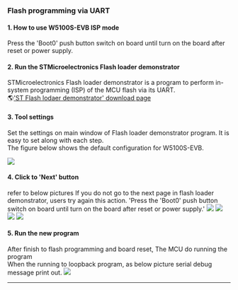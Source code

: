 

### Flash programming via UART

#### 1\. How to use W5100S-EVB ISP mode

Press the 'Boot0' push button switch on board until turn on the board
after reset or power supply.

#### 2\. Run the STMicroelectronics Flash loader demonstrator

STMicroelectronics Flash loader demonstrator is a program to perform
in-system programming (ISP) of the MCU flash via its UART.  
🌎['ST Flash lodaer demonstrator' download page](http://www.st.com/en/development-tools/flasher-stm32.html)

#### 3\. Tool settings

Set the settings on main window of Flash loader demonstrator program. It
is easy to set along with each step.  
The figure below shows the default configuration for W5100S-EVB.

![](/products/w5100s/w5100s_evb/flash_down.png)
#### 4\. Click to 'Next' button

refer to below pictures If you do not go to the next page in flash
loader demonstrator, users try again this action. 'Press the 'Boot0'
push button switch on board until turn on the board after reset or power
supply.' ![](/products/w5100s/w5100s_evb/flash_down2.png)
![](/products/w5100s/w5100s_evb/flash_down3.png)
![](/products/w5100s/w5100s_evb/flash_down4.png)
![](/products/w5100s/w5100s_evb/flash_down5.png)

#### 5\. Run the new program

After finish to flash programming and board reset, The MCU do running
the program  
When the running to loopback program, as below picture serial debug
message print out. ![](/products/w5100s/w5100s_evb/serial_debug_v2.png)

-----

